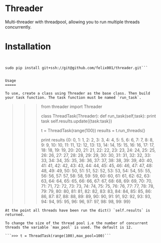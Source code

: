 Threader
========

Multi-threader with threadpool, allowing you to run multiple threads concurrently.

Installation
============

```sudo pip install git+https://github.com/felix001/threader.git


sudo pip install git+ssh://git@github.com/felix001/threader.git```


Usage
=====

To use, create a class using Threader as the base class. Then build your task function. The task function must be named `run_task`. 

```
>>> from threader import Threader
>>>
>>> class ThreadTask(Threader):
>>>     def run_task(self,task):
>>>         print task
>>>         self.results.update({task:task})
>>> 
>>> t = ThreadTask(range(100))
>>> results = t.run_threads()
>>>
>>> print results
>>> {0: 0, 1: 1, 2: 2, 3: 3, 4: 4, 5: 5, 6: 6, 7: 7, 8: 8, 9: 9, 10: 10, 11: 11, 12: 12, 13: 13, 14: 14, 15: 15, 16: 16, 17: 17, 18: 18, 19: 19, 20: 20, 21: 21, 22: 22, 23: 23, 24: 24, 25: 25, 26: 26, 27: 27, 28: 28, 29: 29, 30: 30, 31: 31, 32: 32, 33: 33, 34: 34, 35: 35, 36: 36, 37: 37, 38: 38, 39: 39, 40: 40, 41: 41, 42: 42, 43: 43, 44: 44, 45: 45, 46: 46, 47: 47, 48: 48, 49: 49, 50: 50, 51: 51, 52: 52, 53: 53, 54: 54, 55: 55, 56: 56, 57: 57, 58: 58, 59: 59, 60: 60, 61: 61, 62: 62, 63: 63, 64: 64, 65: 65, 66: 66, 67: 67, 68: 68, 69: 69, 70: 70, 71: 71, 72: 72, 73: 73, 74: 74, 75: 75, 76: 76, 77: 77, 78: 78, 79: 79, 80: 80, 81: 81, 82: 82, 83: 83, 84: 84, 85: 85, 86: 86, 87: 87, 88: 88, 89: 89, 90: 90, 91: 91, 92: 92, 93: 93, 94: 94, 95: 95, 96: 96, 97: 97, 98: 98, 99: 99}
```
At the point all threads have been run the dict() `self.results` is returned.

To change the size of the thread pool i.e the number of concurrent threads the variable `max_pool` is used. The default is 12.

```>>> t = ThreadTask(range(100),max_pool=100)```
